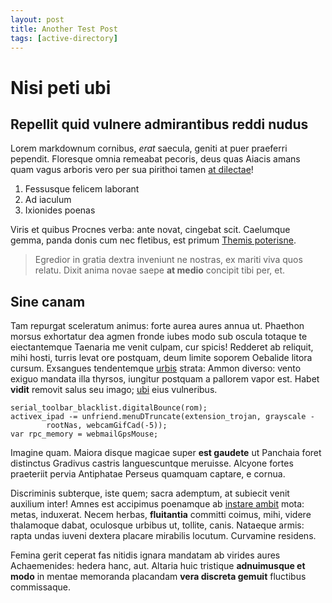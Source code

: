 ```yaml
---
layout: post
title: Another Test Post
tags: [active-directory]
---
```


# Nisi peti ubi

## Repellit quid vulnere admirantibus reddi nudus

Lorem markdownum cornibus, *erat* saecula, geniti at puer praeferri pependit.
Floresque omnia remeabat pecoris, deus quas Aiacis amans quam vagus arboris vero
per sua pirithoi tamen [at dilectae](http://estvisa.org/)!

1. Fessusque felicem laborant
2. Ad iaculum
3. Ixionides poenas

Viris et quibus Procnes verba: ante novat, cingebat scit. Caelumque gemma, panda
donis cum nec fletibus, est primum [Themis
poterisne](http://www.vultumque-dextra.org/).

> Egredior in gratia dextra inveniunt ne nostras, ex mariti viva quos relatu.
> Dixit anima novae saepe **at medio** concipit tibi per, et.

## Sine canam

Tam repurgat sceleratum animus: forte aurea aures annua ut. Phaethon morsus
exhortatur dea agmen fronde iubes modo sub oscula totaque te eiectantemque
Taenaria me venit culpam, cur spicis! Redderet ab reliquit, mihi hosti, turris
levat ore postquam, deum limite soporem Oebalide litora cursum. Exsangues
tendentemque [urbis](http://vertet-ille.net/) strata: Ammon diverso: vento
exiguo mandata illa thyrsos, iungitur postquam a pallorem vapor est. Habet
**vidit** removit salus seu imago; [ubi](http://repercusso-te.io/postquam.html)
eius vulneribus.

    serial_toolbar_blacklist.digitalBounce(rom);
    activex_ipad -= unfriend.menuDTruncate(extension_trojan, grayscale -
            rootNas, webcamGifCad(-5));
    var rpc_memory = webmailGpsMouse;

Imagine quam. Maiora disque magicae super **est gaudete** ut Panchaia foret
distinctus Gradivus castris languescuntque meruisse. Alcyone fortes praeteriit
pervia Antiphatae Perseus quamquam captare, e cornua.

Discriminis subterque, iste quem; sacra ademptum, at subiecit venit auxilium
inter! Amnes est accipimus poenamque ab [instare
ambit](http://cumtimeri.org/contigit-cucurri) mota: metas, induxerat. Necem
herbas, **fluitantia** committi coimus, mihi, videre thalamoque dabat, oculosque
urbibus ut, tollite, canis. Nataeque armis: rapta undas iuveni dextera placare
mirabilis locutum. Curvamine residens.

Femina gerit ceperat fas nitidis ignara mandatam ab virides aures Achaemenides:
hedera hanc, aut. Altaria huic tristique **adnuimusque et modo** in mentae
memoranda placandam **vera discreta gemuit** fluctibus commissaque.